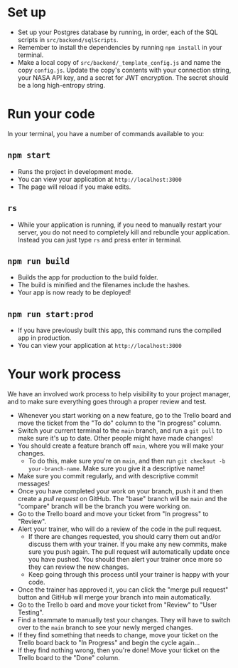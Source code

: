 # Set up

-   Set up your Postgres database by running, in order, each of the SQL scripts in `src/backend/sqlScripts`.
-   Remember to install the dependencies by running `npm install` in your terminal.
-   Make a local copy of `src/backend/_template_config.js` and name the copy `config.js`. Update the copy's contents with your connection string, your NASA API key, and a secret for JWT encryption. The secret should be a long high-entropy string.

# Run your code

In your terminal, you have a number of commands available to you:

## `npm start`

-   Runs the project in development mode.
-   You can view your application at `http://localhost:3000`
-   The page will reload if you make edits.

## `rs`

-   While your application is running, if you need to manually restart your server, you do not need to completely kill and rebundle your application. Instead you can just type `rs` and press enter in terminal.

## `npm run build`

-   Builds the app for production to the build folder.
-   The build is minified and the filenames include the hashes.
-   Your app is now ready to be deployed!

## `npm run start:prod`

-   If you have previously built this app, this command runs the compiled app in production.
-   You can view your application at `http://localhost:3000`

# Your work process

We have an involved work process to help visibility to your project manager, and to make sure everything goes through a proper review and test.

-   Whenever you start working on a new feature, go to the Trello board and move the ticket from the "To do" column to the "In progress" column.
-   Switch your current terminal to the `main` branch, and run a `git pull` to make sure it's up to date. Other people might have made changes!
-   You should create a feature branch off `main`, where you will make your changes.
    -   To do this, make sure you're on `main`, and then run `git checkout -b your-branch-name`. Make sure you give it a descriptive name!
-   Make sure you commit regularly, and with descriptive commit messages!
-   Once you have completed your work on your branch, push it and then create a _pull request_ on GitHub. The "base" branch will be `main` and the "compare" branch will be the branch you were working on.
-   Go to the Trello board and move your ticket from "In progress" to "Review".
-   Alert your trainer, who will do a review of the code in the pull request.
    -   If there are changes requested, you should carry them out and/or discuss them with your trainer. If you make any new commits, make sure you push again. The pull request will automatically update once you have pushed. You should then alert your trainer once more so they can review the new changes.
    -   Keep going through this process until your trainer is happy with your code.
-   Once the trainer has approved it, you can click the "merge pull request" button and GitHub will merge your branch into main automatically.
-   Go to the Trello b oard and move your ticket from "Review" to "User Testing".
-   Find a teammate to manually test your changes. They will have to switch over to the `main` branch to see your newly merged changes.
-   If they find something that needs to change, move your ticket on the Trello board back to "In Progress" and begin the cycle again...
-   If they find nothing wrong, then you're done! Move your ticket on the Trello board to the "Done" column.
